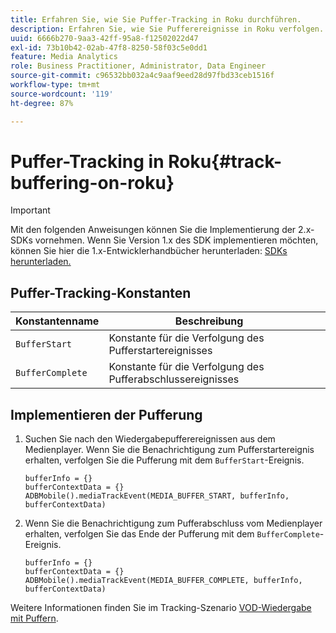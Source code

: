 ```yaml
---
title: Erfahren Sie, wie Sie Puffer-Tracking in Roku durchführen.
description: Erfahren Sie, wie Sie Pufferereignisse in Roku verfolgen.
uuid: 6666b270-9aa3-42ff-95a8-f12502022d47
exl-id: 73b10b42-02ab-47f8-8250-58f03c5e0dd1
feature: Media Analytics
role: Business Practitioner, Administrator, Data Engineer
source-git-commit: c96532bb032a4c9aaf9eed28d97fbd33ceb1516f
workflow-type: tm+mt
source-wordcount: '119'
ht-degree: 87%

---
```


# Puffer-Tracking in Roku{#track-buffering-on-roku}

>[!IMPORTANT]
>
>Mit den folgenden Anweisungen können Sie die Implementierung der 2.x-SDKs vornehmen. Wenn Sie Version 1.x des SDK implementieren möchten, können Sie hier die 1.x-Entwicklerhandbücher herunterladen: [SDKs herunterladen.](/help/sdk-implement/download-sdks.md)

## Puffer-Tracking-Konstanten

| Konstantenname | Beschreibung     |
|---|---|
| `BufferStart` | Konstante für die Verfolgung des Pufferstartereignisses |
| `BufferComplete` | Konstante für die Verfolgung des Pufferabschlussereignisses |

## Implementieren der Pufferung

1. Suchen Sie nach den Wiedergabepufferereignissen aus dem Medienplayer. Wenn Sie die Benachrichtigung zum Pufferstartereignis erhalten, verfolgen Sie die Pufferung mit dem `BufferStart`-Ereignis.

   ```
   bufferInfo = {}
   bufferContextData = {}
   ADBMobile().mediaTrackEvent(MEDIA_BUFFER_START, bufferInfo, bufferContextData)
   ```

1. Wenn Sie die Benachrichtigung zum Pufferabschluss vom Medienplayer erhalten, verfolgen Sie das Ende der Pufferung mit dem `BufferComplete`-Ereignis.

   ```
   bufferInfo = {}
   bufferContextData = {}
   ADBMobile().mediaTrackEvent(MEDIA_BUFFER_COMPLETE, bufferInfo, bufferContextData)
   ```

Weitere Informationen finden Sie im Tracking-Szenario [VOD-Wiedergabe mit Puffern](/help/sdk-implement/tracking-scenarios/vod-buffering.md).
